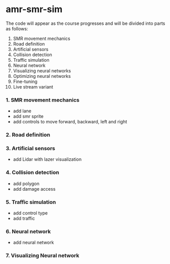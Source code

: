 # amr-smr-sim

The code will appear as the course progresses and will be divided into parts as follows:

1. SMR movement mechanics
2. Road definition
3. Artificial sensors
4. Collision detection
5. Traffic simulation
6. Neural network
7. Visualizing neural networks
8. Optimizing neural networks
9. Fine-tuning
10. Live stream variant

### 1. SMR movement mechanics

- add lane
- add smr sprite
- add controls to move forward, backward, left and right

### 2. Road definition

### 3. Artificial sensors

- add Lidar with lazer visualization

### 4. Collision detection

- add polygon
- add damage access

### 5. Traffic simulation

- add control type
- add traffic

### 6. Neural network

- add neural network

### 7. Visualizing Neural network

